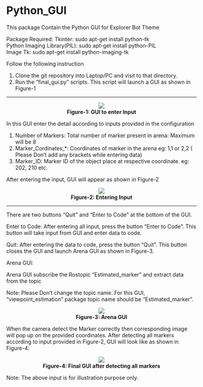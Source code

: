 # Python_GUI
This package Contain the Python GUI for Explorer Bot Theme

Package Required:
Tkinter: sudo apt-get install python-tk	<br>
Python Imaging Library(PIL): sudo apt-get install python-PIL <br>
Image Tk: sudo apt-get install python-imaging-tk

Follow the following instruction
1. Clone the git repository into Laptop/PC and visit to that directory.
2. Run the “final_gui.py” scripts. This script will launch a GUI as shown in Figure-1

***
<p align="center">
  <img src="https://github.com/simubhangu/Python_GUI/blob/master/Readme_images/a.png"> <br>
  <b> Figure-1: GUI to enter Input </b>
</p>

In this GUI enter the detail according to inputs provided in the configuration
1. Number of Markers: Total number of marker present in arena: Maximum will be 8 
2. Marker_Cordinates_*: Coordinates of marker in the arena eg: 1,1 or 2,2 ( Please Don’t add any brackets while entering data)
3. Marker_ID: Marker ID of the object place at respective coordinate. eg: 202, 210 etc.


After entering the input, GUI will appear as shown in Figure-2 

<p align="center">
  <img src="https://github.com/simubhangu/Python_GUI/blob/master/Readme_images/b.png"> <br>
  <b> Figure-2: Entering Input </b>
</p>

***
There are two buttons “Quit” and “Enter to Code” at the bottom of the GUI.

Enter to Code: After entering all input, press the button “Enter to Code”. This button will take input from GUI and enter data to code.

Quit: After entering the data to code, press the button “Quit”. This button closes the GUI and launch Arena GUI as shown in Figure-3.


Arena GUI:

Arena GUI subscribe the Rostopic “Estimated_marker” and extract data from the topic

Note: Please Don’t change the topic name. For this GUI, “viewpoint_estimation” package topic name should be “Estimated_marker”.

<p align="center">
  <img src="https://github.com/simubhangu/Python_GUI/blob/master/Readme_images/c.png"> <br>
  <b> Figure-3: Arena GUI </b>
</p>

When the camera detect the Marker correctly then corresponding image will pop up on the provided coordinates. After detecting all markers according to input provided in Figure-2, GUI will look like as shown in Figure-4:


<p align="center">
  <img src="https://github.com/simubhangu/Python_GUI/blob/master/Readme_images/d.png"> <br>
  <b> Figure-4: Final GUI after detecting all markers </b>
</p>


Note: The above input is for illustration purpose only.




